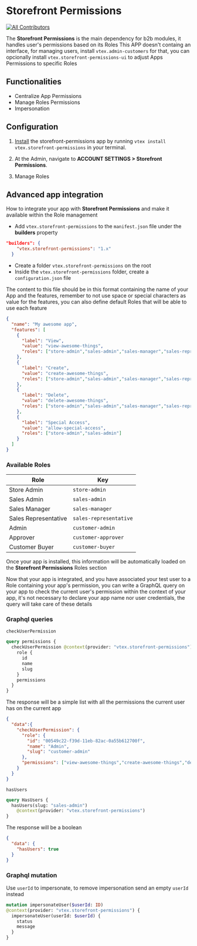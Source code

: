 # Storefront Permissions

<!-- ALL-CONTRIBUTORS-BADGE:START - Do not remove or modify this section -->

[![All Contributors](https://img.shields.io/badge/all_contributors-0-orange.svg?style=flat-square)](#contributors-)

<!-- ALL-CONTRIBUTORS-BADGE:END -->

The **Storefront Permissions** is the main dependency for b2b modules, it handles user's permissions based on its Roles
This APP doesn't containg an interface, for managing users, install `vtex.admin-customers` for that, you can opcionally install `vtex.storefront-permissions-ui` to adjust Apps Permissions to specific Roles

## Functionalities

- Centralize App Permissions
- Manage Roles Permissions
- Impersonation

## Configuration

1. [Install](https://vtex.io/docs/recipes/development/installing-an-app/) the storefront-permissions app by running `vtex install vtex.storefront-permissions` in your terminal.
2. At the Admin, navigate to **ACCOUNT SETTINGS > Storefront Permissions**.

3. Manage Roles

## Advanced app integration

How to integrate your app with **Storefront Permissions** and make it available within the Role management

- Add `vtex.storefront-permissions` to the `manifest.json` file under the **builders** property

```JSON
"builders": {
    "vtex.storefront-permissions": "1.x"
  }
```

- Create a folder `vtex.storefront-permissions` on the root
- Inside the `vtex.storefront-permissions` folder, create a `configuration.json` file

The content to this file should be in this format containing the name of your App and the features, remember to not use space or special characters as value for the features, you can also define default Roles that will be able to use each feature

```JSON
{
  "name": "My awesome app",
  "features": [
    {
      "label": "View",
      "value": "view-awesome-things",
      "roles": ["store-admin","sales-admin","sales-manager","sales-representative","customer-admin","customer-approver","customer-buyer"]
    },
    {
      "label": "Create",
      "value": "create-awesome-things",
      "roles": ["store-admin","sales-admin","sales-manager","sales-representative"]
    },
    {
      "label": "Delete",
      "value": "delete-awesome-things",
      "roles": ["store-admin","sales-admin","sales-manager","sales-representative"]
    },
    {
      "label": "Special Access",
      "value": "allow-special-access",
      "roles": ["store-admin","sales-admin"]
    }
  ]
}
```

### Available Roles

| Role                 | Key                    |
| -------------------- | ---------------------- |
| Store Admin          | `store-admin`          |
| Sales Admin          | `sales-admin`          |
| Sales Manager        | `sales-manager`        |
| Sales Representative | `sales-representative` |
| Admin                | `customer-admin`       |
| Approver             | `customer-approver`    |
| Customer Buyer                | `customer-buyer`       |

Once your app is installed, this information will be automatically loaded on the **Storefront Permissions** Roles section

Now that your app is integrated, and you have associated your test user to a Role containing your app's permission, you can write a GraphQL query on your app to check the current user's permission within the context of your app, it's not necessary to declare your app name nor user credentials, the query will take care of these details

### Graphql queries

`checkUserPermission`

```graphql
query permissions {
  checkUserPermission @context(provider: "vtex.storefront-permissions") {
    role {
      id
      name
      slug
    }
    permissions
  }
}
```

The response will be a simple list with all the permissions the current user has on the current app

```JSON
{
  "data":{
    "checkUserPermission": {
      "role": {
        "id": "00549c22-f39d-11eb-82ac-0a55b612700f",
        "name": "Admin",
        "slug": "customer-admin"
      },
      "permissions": ["view-awesome-things","create-awesome-things","delete-awesome-things"]
    }
  }
}
```

`hasUsers`

```graphql
query HasUsers {
  hasUsers(slug: "sales-admin")
    @context(provider: "vtex.storefront-permissions")
}
```

The response will be a boolean

```JSON
{
  "data": {
    "hasUsers": true
  }
}
```

### Graphql mutation

Use `userId` to impersonate, to remove impersonation send an empty `userId` instead

```graphql
mutation impersonateUser($userId: ID)
@context(provider: "vtex.storefront-permissions") {
  impersonateUser(userId: $userId) {
    status
    message
  }
}
```
